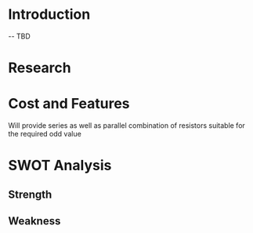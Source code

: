 # Introduction
-- TBD
# Research

# Cost and Features
Will provide series as well as parallel combination of resistors suitable for the required odd value
# SWOT Analysis
## Strength
## Weakness

